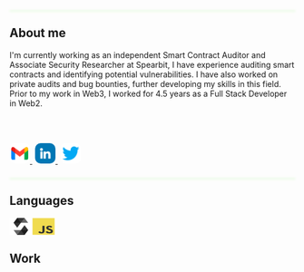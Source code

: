 
<div style="height: 1px; margin-bottom: 20px; margin-top: 20px; box-shadow: 0px 3px 4px 0px #c0f5b3;"></div> 

## About me

 I'm currently working as an independent Smart Contract Auditor and Associate Security Researcher at Spearbit, I have experience auditing smart contracts and identifying potential vulnerabilities. I have also worked on private audits and bug bounties, further developing my skills in this field. Prior to my work in Web3, I worked for 4.5 years as a Full Stack Developer in Web2.

<br/><br/>
 <div> 
  <a href = "mailto:jonatas.pvt@gmail.com" style="margin-right: 5px">
    <img style="width: 30px; height: 30px; background-color: white; padding: 3px; border-radius: 10px" src="./gmail.png" target="_blank">
  </a>
  <a href="https://www.linkedin.com/in/jonatas-cmartins" target="_blank" style="margin-right: 5px">
    <img style="width: 30px; height: 30px; background-color: #0077B5; padding: 3px; border-radius: 10px" src="./linkedin.png" target="_blank">
  </a> 
  <a href="https://www.linkedin.com/in/jonatas-cmartins" target="_blank">
    <img style="width: 30px; height: 30px; background-color: white; padding: 3px; border-radius: 10px" src="./twitter.png" target="_blank">
  </a> 
</div>

<div style="height: 1px; margin-bottom: 20px; margin-top: 20px; box-shadow: 0px 3px 4px 0px #c0f5b3;"></div> 

## Languages

<div style="display: flex; flex-direction: row;">
 <img align="center" alt="Jonatascm-Solidity" height="30" width="40" src="https://raw.githubusercontent.com/devicons/devicon/master/icons/solidity/solidity-original.svg">
 <img align="center" alt="Jonatascm-Solidity" height="30" width="40" src="https://raw.githubusercontent.com/devicons/devicon/master/icons/javascript/javascript-original.svg">
</div>

## Work

 